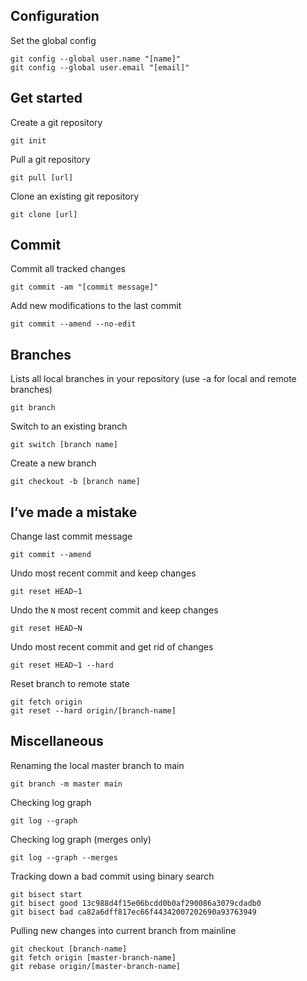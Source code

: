 ## Configuration

Set the global config

```shell
git config --global user.name "[name]"
git config --global user.email "[email]"
```

## Get started

Create a git repository

```shell
git init
```

Pull a git repository

```shell
git pull [url]
```

Clone an existing git repository

```shell
git clone [url]
```

## Commit

Commit all tracked changes

```shell
git commit -am "[commit message]"
```

Add new modifications to the last commit

```shell
git commit --amend --no-edit
```

## Branches

Lists all local branches in your repository (use -a for local and remote branches)

```shell
git branch
```

Switch to an existing branch

```shell
git switch [branch name]
```

Create a new branch

```shell
git checkout -b [branch name]
```

## I’ve made a mistake

Change last commit message

```shell
git commit --amend
```

Undo most recent commit and keep changes

```shell
git reset HEAD~1
```

Undo the `N` most recent commit and keep changes

```shell
git reset HEAD~N
```

Undo most recent commit and get rid of changes

```shell
git reset HEAD~1 --hard
```

Reset branch to remote state

```shell
git fetch origin
git reset --hard origin/[branch-name]
```

## Miscellaneous

Renaming the local master branch to main

```shell
git branch -m master main
```

Checking log graph
```shell
git log --graph
```

Checking log graph (merges only)

```shell
git log --graph --merges
```

Tracking down a bad commit using binary search

```shell
git bisect start
git bisect good 13c988d4f15e06bcdd0b0af290086a3079cdadb0
git bisect bad ca82a6dff817ec66f44342007202690a93763949
```

Pulling new changes into current branch from mainline

```shell
git checkout [branch-name]
git fetch origin [master-branch-name]
git rebase origin/[master-branch-name]
```
